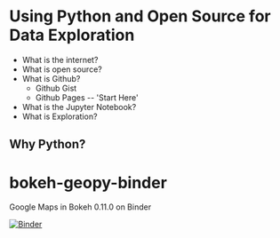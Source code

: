 # Using Python and Open Source for Data Exploration

* What is the internet?
* What is open source?
* What is Github?
  * Github Gist
  * Github Pages -- 'Start Here'
* What is the Jupyter Notebook?
* What is Exploration?



## Why Python?



# bokeh-geopy-binder

Google Maps in Bokeh 0.11.0 on Binder

[![Binder](http://mybinder.org/badge.svg)](http://mybinder.org/repo/tonyfast/bokeh-geopy-binder)

